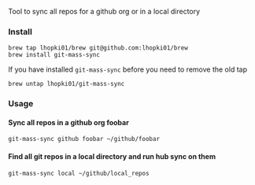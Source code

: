 Tool to sync all repos for a github org or in a local directory

### Install
```
brew tap lhopki01/brew git@github.com:lhopki01/brew
brew install git-mass-sync
```
If you have installed `git-mass-sync` before you need to remove the old tap
```
brew untap lhopki01/git-mass-sync
```

### Usage

#### Sync all repos in a github org foobar

`git-mass-sync github foobar ~/github/foobar`

#### Find all git repos in a local directory and run hub sync on them

`git-mass-sync local ~/github/local_repos`
